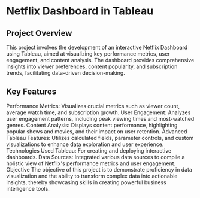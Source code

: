 # Netflix Dashboard in Tableau


## Project Overview
This project involves the development of an interactive Netflix Dashboard using Tableau, aimed at visualizing key performance metrics, user engagement, and content analysis. The dashboard provides comprehensive insights into viewer preferences, content popularity, and subscription trends, facilitating data-driven decision-making.

## Key Features
Performance Metrics: Visualizes crucial metrics such as viewer count, average watch time, and subscription growth.
User Engagement: Analyzes user engagement patterns, including peak viewing times and most-watched genres.
Content Analysis: Displays content performance, highlighting popular shows and movies, and their impact on user retention.
Advanced Tableau Features: Utilizes calculated fields, parameter controls, and custom visualizations to enhance data exploration and user experience.
Technologies Used
Tableau: For creating and deploying interactive dashboards.
Data Sources: Integrated various data sources to compile a holistic view of Netflix's performance metrics and user engagement.
Objective
The objective of this project is to demonstrate proficiency in data visualization and the ability to transform complex data into actionable insights, thereby showcasing skills in creating powerful business intelligence tools.
